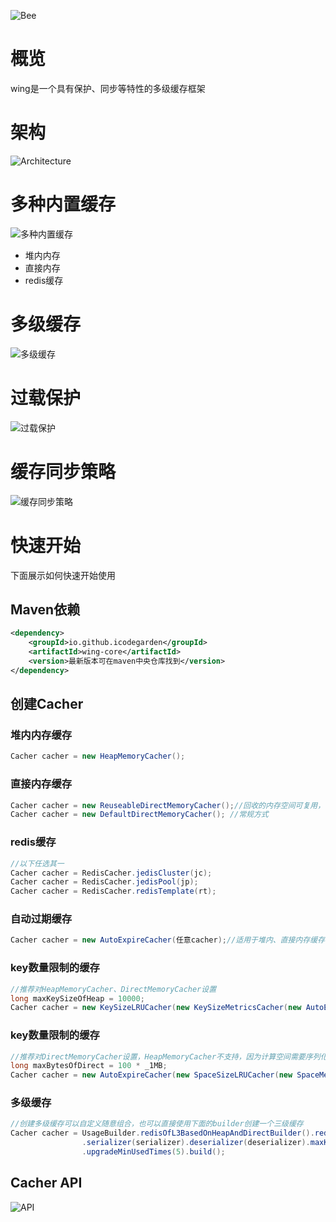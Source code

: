 ![Bee](./imgs/logo.jpeg)

# 概览

wing是一个具有保护、同步等特性的多级缓存框架

# 架构

![Architecture](./imgs/architecture.png)

# 多种内置缓存

![多种内置缓存](./imgs/多种内置缓存.png)

* 堆内内存
* 直接内存
* redis缓存

# 多级缓存

![多级缓存](./imgs/多级缓存.png)

# 过载保护

![过载保护](./imgs/过载保护.png)

# 缓存同步策略

![缓存同步策略](./imgs/缓存同步策略.png)

# 快速开始
下面展示如何快速开始使用

## Maven依赖
```xml
<dependency>
	<groupId>io.github.icodegarden</groupId>
	<artifactId>wing-core</artifactId>
	<version>最新版本可在maven中央仓库找到</version>
</dependency>
```

## 创建Cacher

### 堆内内存缓存
```java
Cacher cacher = new HeapMemoryCacher();
```

### 直接内存缓存
```java
Cacher cacher = new ReuseableDirectMemoryCacher();//回收的内存空间可复用，有利于提升性能，但需要的整体内存空间需要更大一些
Cacher cacher = new DefaultDirectMemoryCacher(); //常规方式
```

### redis缓存
```java
//以下任选其一
Cacher cacher = RedisCacher.jedisCluster(jc);
Cacher cacher = RedisCacher.jedisPool(jp);
Cacher cacher = RedisCacher.redisTemplate(rt);
```

### 自动过期缓存
```java
Cacher cacher = new AutoExpireCacher(任意cacher);//适用于堆内、直接内存缓存，redis则由它自己管理不需要这么做
```

### key数量限制的缓存
```java
//推荐对HeapMemoryCacher、DirectMemoryCacher设置
long maxKeySizeOfHeap = 10000;
Cacher cacher = new KeySizeLRUCacher(new KeySizeMetricsCacher(new AutoExpireCacher(任意cacher)), maxKeySizeOfHeap);
```

### key数量限制的缓存
```java
//推荐对DirectMemoryCacher设置，HeapMemoryCacher不支持，因为计算空间需要序列化，而HeapMemoryCacher为此会牺牲性能
long maxBytesOfDirect = 100 * _1MB;
Cacher cacher = new AutoExpireCacher(new SpaceSizeLRUCacher(new SpaceMetricsCacher(cacher), maxBytesOfDirect));
```

### 多级缓存
```java
//创建多级缓存可以自定义随意组合，也可以直接使用下面的builder创建一个三级缓存
Cacher cacher = UsageBuilder.redisOfL3BasedOnHeapAndDirectBuilder().redisCacher(redisCacher)
				.serializer(serializer).deserializer(deserializer).maxKeySizeOfHeap(1000).maxBytesOfDirect(2048000)
				.upgradeMinUsedTimes(5).build();
```

## Cacher API

![API](./imgs/API.png)
